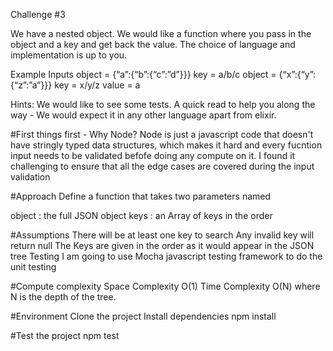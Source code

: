 Challenge #3

We have a nested object. We would like a function where you pass in the object and a key and get back the value.
The choice of language and implementation is up to you.

Example Inputs
object = {“a”:{“b”:{“c”:”d”}}}
key = a/b/c
object = {“x”:{“y”:{“z”:”a”}}}
key = x/y/z
value = a

Hints:
We would like to see some tests.
A quick read to help you along the way - We would expect it in any other language apart from elixir.



#First things first - Why Node?
Node is just a javascript code that doesn't have stringly typed data structures, which makes it hard and every fucntion input needs to be validated befofe doing any compute on it. I found it challenging to ensure that all the edge cases are covered during the input validation

#Approach
Define a function that takes two parameters named

object : the full JSON object keys : an Array of keys in the order

#Assumptions
There will be at least one key to search
Any invalid key will return null
The Keys are given in the order as it would appear in the JSON tree
Testing
I am going to use Mocha javascript testing framework to do the unit testing

#Compute complexity
Space Complexity O(1)
Time Complexity O(N) where N is the depth of the tree.

#Environment
Clone the project
Install dependencies
npm install

#Test the project
npm test
